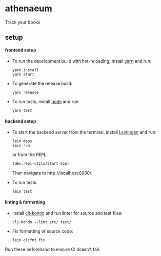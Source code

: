 # athenaeum

Track your books

## setup

#### frontend setup

- To run the development build with hot-reloading, install [yarn](https://classic.yarnpkg.com/en/docs/install) and run:

    ```shell script
    yarn install
    yarn start
    ```

- To generate the release build:

    ```shell script
    yarn release
    ```

- To run tests, install [node](https://nodejs.org/en/download/) and run:

    ```shell script
    yarn test
    ```

#### backend setup

- To start the backend server from the terminal, install [Leiningen](https://leiningen.org/#install) and run:

    ```shell script
    lein deps
    lein run
    ```
    or from the REPL:

    ```clojure
    (dev.repl-utils/start-app)
    ```

    Then navigate to http://localhost:8080/.

- To run tests:

    ```shell script
    lein test
    ```

#### linting & formatting

- Install [clj-kondo](https://github.com/borkdude/clj-kondo) and run linter for source and test files:

    ```shell script
    clj-kondo --lint src/ test/
    ```

- Fix formatting of source code:

    ```shell script
    lein cljfmt fix
    ```

 Run these beforehand to ensure CI doesn't fail.
